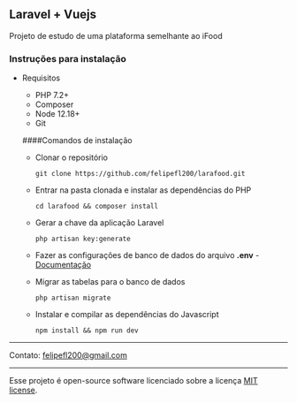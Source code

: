 ## Laravel + Vuejs

Projeto de estudo de uma plataforma semelhante ao iFood

### Instruções para instalação

* Requisitos
  * PHP 7.2+
  * Composer
  * Node 12.18+
  * Git
  
  ####Comandos de instalação
  * Clonar o repositório
  
        git clone https://github.com/felipefl200/larafood.git
        
  * Entrar na pasta clonada e instalar as dependências do PHP
  
        cd larafood && composer install
        
  * Gerar a chave da aplicação Laravel
   
        php artisan key:generate
  
  * Fazer as configurações de banco de dados do arquivo **.env** - [Documentação](https://laravel.com/docs/7.x/configuration#environment-configuration)
  
  * Migrar as tabelas para o banco de dados
        
        php artisan migrate
        
  * Instalar e compilar as dependências do Javascript
   
        npm install && npm run dev
***
Contato: [felipefl200@gmail.com](mailto:felipefl200@gmail.com)
***
Esse projeto é open-source software licenciado sobre a licença [MIT license](https://opensource.org/licenses/MIT).
